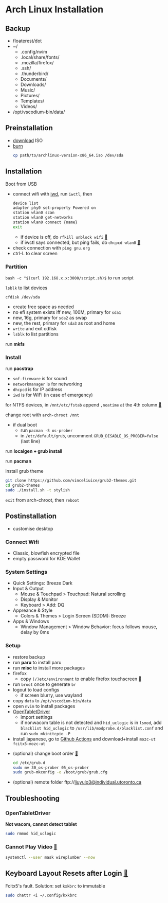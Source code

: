 # Arch Linux Installation

## Backup

- floaterest/dot
- ~/
  - .config/nvim
  - .local/share/fonts/
  - .mozilla/firefox/
  - .ssh/
  - .thunderbird/
  - Documents/
  - Downloads/
  - Music/
  - Pictures/
  - Templates/
  - Videos/
- /opt/vscodium-bin/data/

## Preinstallation

- [download](https://archlinux.org/download/) ISO
- [burn](https://wiki.archlinux.org/title/USB_flash_installation_medium)
    ```bash
    cp path/to/archlinux-version-x86_64.iso /dev/sda
    ```

## Installation

Boot from USB

- connect wifi with [iwd](https://wiki.archlinux.org/title/iwd#iwctl), run `iwctl`, then
  ```bash
  device list
  adapter phy0 set-property Powered on
  station wlan0 scan
  station wlan0 get-networks
  station wlan0 connect {name}
  exit
  ```
  - if device is off, do `rfkill unblock wifi` [🔗](https://www.reddit.com/r/archlinux/comments/n4yycf/comment/gwybm5j/)
  - if iwctl says connected, but ping fails, do `dhcpcd wlan0` [🔗](https://www.reddit.com/r/archlinux/comments/hr3ci7/connected_with_iwctl_but_no_internet/)
- check connection with `ping gnu.org`
- ctrl-L to clear screen

### Partition

`bash -c "$(curl 192.168.x.x:3000/script.sh)$` to run script

`lsblk` to list devices

`cfdisk /dev/sda`
- create free space as needed
- no efi system exists iff new, 100M, primary for `sda1`
- new, 16g, primary for `sda2` as swap
- new, the rest, primary for `sda3` as root and home
- `write` and exit cdfisk
- `lsblk` to list partitions

run **mkfs**

### Install

run **pacstrap**
- `sof-firmware` is for sound
- `networkmanager` is for networking
- `dhcpcd` is for IP address
- `iwd` is for WiFi (in case of emergency)

for NTFS devices, in `/mnt/etc/fstab` append `,noatime` at the 4th column [🔗](https://wiki.archlinux.org/title/NTFS#Improving_performance)

change root with `arch-chroot /mnt`

- if dual boot
  - run `pacman -S os-prober`
  - in `/etc/default/grub`, uncomment `GRUB_DISABLE_OS_PROBER=false` (last line)


run **localgen + grub install**

run **pacman**

install grub theme
```bash
git clone https://github.com/vinceliuice/grub2-themes.git
cd grub2-themes
sudo ./install.sh -t stylish
```

`exit` from arch-chroot, then `reboot`

## Postinstallation

- customise desktop

### Connect Wifi
- Classic, blowfish encrypted file
- empty password for KDE Wallet

### System Settings
- Quick Settings: Breeze Dark
- Input & Output
  - Mouse & Touchpad > Touchpad: Natural scrolling
  - Display & Monitor
  - Keyboard > Add: DQ
- Appreance & Style
  - Colors & Themes > Login Screen (SDDM): Breeze
- Apps & Windows
  - Window Management > Window Behavior: focus follows mouse, delay by 0ms

### Setup
- restore backup
- run **paru** to install paru
- run **misc** to install more packages
- firefox
    - copy `(/)etc/environment` to enable firefox touchscreen [🔗](https://wiki.archlinux.org/title/Firefox/Tweaks#Enable_touchscreen_gestures)
- run `broot` once to generate `br`
- logout to load configs
    - if screen blurry, use wayland
- copy `data` to `/opt/vscodium-bin/data`
- open `nvim` to install packages
- [OpenTabletDriver](https://aur.archlinux.org/packages/opentabletdriver)
    <!-- - if wacom, copy `(/)etc/X11/xorg.conf.d/00-wacom.conf`
    - if wacom and x11, install `xf86-input-wacom`
    - ensure `wacom` module is loaded in `lsmod`
        - if not, remove `/usr/lib/modprobe.d/99-opentabletdriver.conf` -->
    - import settings
    - if nonwacom table is not detected and `hid_uclogic` is in `lsmod`, add `blacklist hid_uclogic` to `/usr/lib/modprobe.d/blacklist.conf`
    and run `sudo mkinitcpio -P`
- install japanese, go to [Github Actions](https://github.com/liuyulo/arch/actions/workflows/arch.yml) and download+install `mozc-ut fcitx5-mozc-ut`
<!-- - install japanese
    - install `fcitx5-im`, choose all
    - install [mozc-ut](https://aur.archlinux.org/mozc-ut.git) (CPU warning)
    - install [fcitx5-mozc-ut](https://aur.archlinux.org/fcitx5-mozc-ut.git) (CPU warning) -->

- (optional) change boot order [🔗](https://askubuntu.com/a/1360740)
  ```bash
  cd /etc/grub.d
  sudo mv 30_os-prober 05_os-prober
  sudo grub-mkconfig -o /boot/grub/grub.cfg
  ```
- (optional) remote folder
ftp://liuyulo3@individual.utoronto.ca

## Troubleshooting
### OpenTabletDriver
**Not wacom, cannot detect tablet**
```bash
sudo rmmod hid_uclogic
```

### Cannot Play Video [🔗](https://bbs.archlinux.org/viewtopic.php?id=273202)

```bash
systemctl --user mask wireplumber --now
```

## Keyboard Layout Resets after Login [🔗](https://bbs.archlinux.org/viewtopic.php?pid=2088382#p2088382)

Fcitx5's fault. Solution: set `kxkbrc` to immutable

```bash
sudo chattr +i ~/.config/kxkbrc
```

